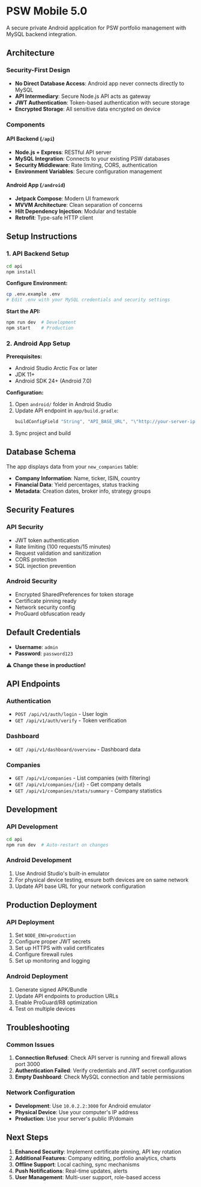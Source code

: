 # PSW Mobile 5.0

A secure private Android application for PSW portfolio management with MySQL backend integration.

## Architecture

### Security-First Design
- **No Direct Database Access**: Android app never connects directly to MySQL
- **API Intermediary**: Secure Node.js API acts as gateway
- **JWT Authentication**: Token-based authentication with secure storage
- **Encrypted Storage**: All sensitive data encrypted on device

### Components

#### API Backend (`/api`)
- **Node.js + Express**: RESTful API server
- **MySQL Integration**: Connects to your existing PSW databases
- **Security Middleware**: Rate limiting, CORS, authentication
- **Environment Variables**: Secure configuration management

#### Android App (`/android`)
- **Jetpack Compose**: Modern UI framework
- **MVVM Architecture**: Clean separation of concerns
- **Hilt Dependency Injection**: Modular and testable
- **Retrofit**: Type-safe HTTP client

## Setup Instructions

### 1. API Backend Setup

```bash
cd api
npm install
```

**Configure Environment:**
```bash
cp .env.example .env
# Edit .env with your MySQL credentials and security settings
```

**Start the API:**
```bash
npm run dev  # Development
npm start    # Production
```

### 2. Android App Setup

**Prerequisites:**
- Android Studio Arctic Fox or later
- JDK 11+
- Android SDK 24+ (Android 7.0)

**Configuration:**
1. Open `android/` folder in Android Studio
2. Update API endpoint in `app/build.gradle`:
   ```kotlin
   buildConfigField "String", "API_BASE_URL", "\"http://your-server-ip:3000/api/v1/\""
   ```
3. Sync project and build

## Database Schema

The app displays data from your `new_companies` table:
- **Company Information**: Name, ticker, ISIN, country
- **Financial Data**: Yield percentages, status tracking
- **Metadata**: Creation dates, broker info, strategy groups

## Security Features

### API Security
- JWT token authentication
- Rate limiting (100 requests/15 minutes)
- Request validation and sanitization
- CORS protection
- SQL injection prevention

### Android Security
- Encrypted SharedPreferences for token storage
- Certificate pinning ready
- Network security config
- ProGuard obfuscation ready

## Default Credentials
- **Username**: `admin`
- **Password**: `password123`

⚠️ **Change these in production!**

## API Endpoints

### Authentication
- `POST /api/v1/auth/login` - User login
- `GET /api/v1/auth/verify` - Token verification

### Dashboard
- `GET /api/v1/dashboard/overview` - Dashboard data

### Companies
- `GET /api/v1/companies` - List companies (with filtering)
- `GET /api/v1/companies/{id}` - Get company details
- `GET /api/v1/companies/stats/summary` - Company statistics

## Development

### API Development
```bash
cd api
npm run dev  # Auto-restart on changes
```

### Android Development
1. Use Android Studio's built-in emulator
2. For physical device testing, ensure both devices are on same network
3. Update API base URL for your network configuration

## Production Deployment

### API Deployment
1. Set `NODE_ENV=production`
2. Configure proper JWT secrets
3. Set up HTTPS with valid certificates
4. Configure firewall rules
5. Set up monitoring and logging

### Android Deployment
1. Generate signed APK/Bundle
2. Update API endpoints to production URLs
3. Enable ProGuard/R8 optimization
4. Test on multiple devices

## Troubleshooting

### Common Issues
1. **Connection Refused**: Check API server is running and firewall allows port 3000
2. **Authentication Failed**: Verify credentials and JWT secret configuration
3. **Empty Dashboard**: Check MySQL connection and table permissions

### Network Configuration
- **Development**: Use `10.0.2.2:3000` for Android emulator
- **Physical Device**: Use your computer's IP address
- **Production**: Use your server's public IP/domain

## Next Steps

1. **Enhanced Security**: Implement certificate pinning, API key rotation
2. **Additional Features**: Company editing, portfolio analytics, charts
3. **Offline Support**: Local caching, sync mechanisms
4. **Push Notifications**: Real-time updates, alerts
5. **User Management**: Multi-user support, role-based access
